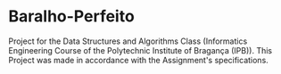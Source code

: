 # Baralho-Perfeito
Project for the Data Structures and Algorithms Class (Informatics Engineering Course of the Polytechnic Institute of Bragança (IPB)). This Project was made in accordance with the Assignment's specifications.
